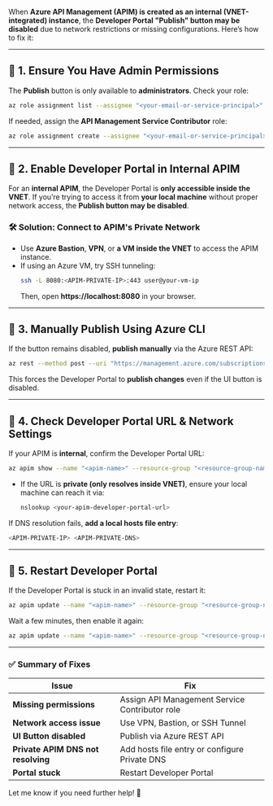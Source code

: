 When **Azure API Management (APIM) is created as an internal (VNET-integrated) instance**, the **Developer Portal "Publish" button may be disabled** due to network restrictions or missing configurations. Here’s how to fix it:

---

## **🔹 1. Ensure You Have Admin Permissions**
The **Publish** button is only available to **administrators**. Check your role:

```sh
az role assignment list --assignee "<your-email-or-service-principal>"
```

If needed, assign the **API Management Service Contributor** role:

```sh
az role assignment create --assignee "<your-email-or-service-principal>" --role "API Management Service Contributor" --scope "/subscriptions/<subscription-id>/resourceGroups/<resource-group-name>/providers/Microsoft.ApiManagement/service/<apim-name>"
```

---

## **🔹 2. Enable Developer Portal in Internal APIM**
For an **internal APIM**, the Developer Portal is **only accessible inside the VNET**. If you’re trying to access it from **your local machine** without proper network access, the **Publish button may be disabled**.

### **🛠 Solution: Connect to APIM's Private Network**
- Use **Azure Bastion**, **VPN**, or **a VM inside the VNET** to access the APIM instance.
- If using an Azure VM, try SSH tunneling:
  ```sh
  ssh -L 8080:<APIM-PRIVATE-IP>:443 user@your-vm-ip
  ```
  Then, open **https://localhost:8080** in your browser.

---

## **🔹 3. Manually Publish Using Azure CLI**
If the button remains disabled, **publish manually** via the Azure REST API:

```sh
az rest --method post --uri "https://management.azure.com/subscriptions/<subscription-id>/resourceGroups/<resource-group-name>/providers/Microsoft.ApiManagement/service/<apim-name>/publish?api-version=2022-08-01"
```

This forces the Developer Portal to **publish changes** even if the UI button is disabled.

---

## **🔹 4. Check Developer Portal URL & Network Settings**
If your APIM is **internal**, confirm the Developer Portal URL:

```sh
az apim show --name "<apim-name>" --resource-group "<resource-group-name>" --query "hostnameConfigurations"
```

- If the URL is **private (only resolves inside VNET)**, ensure your local machine can reach it via:
  ```sh
  nslookup <your-apim-developer-portal-url>
  ```

If DNS resolution fails, **add a local hosts file entry**:
```sh
<APIM-PRIVATE-IP> <APIM-PRIVATE-DNS>
```

---

## **🔹 5. Restart Developer Portal**
If the Developer Portal is stuck in an invalid state, restart it:

```sh
az apim update --name "<apim-name>" --resource-group "<resource-group-name>" --set developerPortal.enabled=false
```
Wait a few minutes, then enable it again:
```sh
az apim update --name "<apim-name>" --resource-group "<resource-group-name>" --set developerPortal.enabled=true
```

---

### **✅ Summary of Fixes**
| Issue | Fix |
|-------|-----|
| **Missing permissions** | Assign API Management Service Contributor role |
| **Network access issue** | Use VPN, Bastion, or SSH Tunnel |
| **UI Button disabled** | Publish via Azure REST API |
| **Private APIM DNS not resolving** | Add hosts file entry or configure Private DNS |
| **Portal stuck** | Restart Developer Portal |

Let me know if you need further help! 🚀
